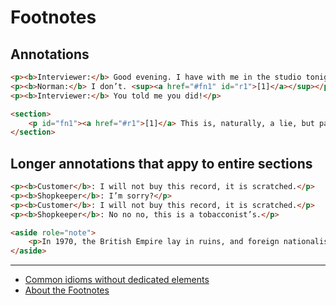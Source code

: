 # Footnotes

## Annotations
```html
<p><b>Interviewer:</b> Good evening. I have with me in the studio tonight Mr Norman St John Polevaulter, who for the past few years has been contradicting people. Mr Polevaulter, why <em>do</em> you contradict people?</p>
<p><b>Norman:</b> I don’t. <sup><a href="#fn1" id="r1">[1]</a></sup></p>
<p><b>Interviewer:</b> You told me you did!</p>

<section>
    <p id="fn1"><a href="#r1">[1]</a> This is, naturally, a lie, but paradoxically if it were true he could not say so without contradicting the interviewer and thus making it false.</p>
</section>
```

## Longer annotations that appy to entire sections
```html
<p><b>Customer</b>: I will not buy this record, it is scratched.</p>
<p><b>Shopkeeper</b>: I’m sorry?</p>
<p><b>Customer</b>: I will not buy this record, it is scratched.</p>
<p><b>Shopkeeper</b>: No no no, this is a tobacconist’s.</p>

<aside role="note">
    <p>In 1970, the British Empire lay in ruins, and foreign nationalists frequented the streets — many of them Hungarians (not the streets — the foreign nationals). Sadly, Alexander Yalt has been publishing incompetently-written phrase books.</p>
</aside>
```
---

* [Common idioms without dedicated elements](https://www.w3.org/TR/html5/common-idioms-without-dedicated-elements.html#footnotes)
* [About the Footnotes](https://daringfireball.net/2005/07/footnotes)
